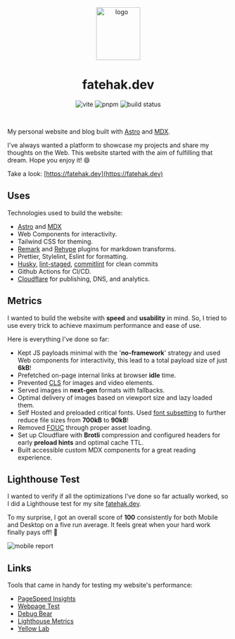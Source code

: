 <div align="center">
  <a href="https://fatehak.dev">
    <img width="100" height="120" hspace="10"
      src="https://fatehak.dev/icons/logo.svg" alt="logo">
  </a>
  <h1>fatehak.dev</h1>
  <img src="https://img.shields.io/github/package-json/dependency-version/fatehak/fatehak.dev/dev/astro" alt="vite" />
  <img src="https://img.shields.io/badge/pnpm-latest-yellow" alt="pnpm" />
  <img src="https://img.shields.io/github/actions/workflow/status/fatehak/fatehak.dev/lint_build_publish.yaml?branch=main" alt="build status" />
</div>

<p>&nbsp;</p>

My personal website and blog built with [Astro](https://astro.build) and [MDX](https://mdxjs.com/).

I've always wanted a platform to showcase my projects and share my thoughts on the Web. This website started with the aim of fulfilling that dream. Hope you enjoy it! 😄

Take a look: [https://fatehak.dev](https://fatehak.dev)

## Uses

Technologies used to build the website:

- [Astro](https://astro.build/) and [MDX](https://mdxjs.com/)
- Web Components for interactivity.
- Tailwind CSS for theming.
- [Remark](https://github.com/remarkjs/remark) and [Rehype](https://github.com/rehypejs/rehype) plugins for markdown transforms.
- Prettier, Stylelint, Eslint for formatting.
- [Husky](https://typicode.github.io/husky/#/), [lint-staged](https://github.com/okonet/lint-staged), [commitlint](https://cz-git.qbb.sh/) for clean commits
- Github Actions for CI/CD.
- [Cloudflare](https://www.cloudflare.com) for publishing, DNS, and analytics.

## Metrics

I wanted to build the website with **speed** and **usability** in mind. So, I tried to use every trick to achieve maximum performance and ease of use.

Here is everything I've done so far:

- Kept JS payloads minimal with the '**no-framework**' strategy and used Web components for interactivity, this lead to a total payload size of just **6kB**!
- Prefetched on-page internal links at browser **idle** time.
- Prevented [CLS](https://web.dev/cls/) for images and video elements.
- Served images in **next-gen** formats with fallbacks.
- Optimal delivery of images based on viewport size and lazy loaded them.
- Self Hosted and preloaded critical fonts. Used [font subsetting](https://fonts.google.com/knowledge/glossary/subsetting) to further reduce file sizes from **700kB** to **90kB**!
- Removed [FOUC](https://en.wikipedia.org/wiki/Flash_of_unstyled_content) through proper asset loading.
- Set up Cloudflare with **Brotli** compression and configured headers for early **preload hints** and optimal cache TTL.
- Built accessible custom MDX components for a great reading experience.

## Lighthouse Test

I wanted to verify if all the optimizations I've done so far actually worked, so I did a Lighthouse test for my site [fatehak.dev](https://fatehak.dev).

To my surprise, I got an overall score of **100** consistently for both Mobile and Desktop on a five run average. It feels great when your hard work finally pays off! 🎉

![mobile report](https://images2.imgbox.com/b3/47/BIBJwIMA_o.png)

## Links

Tools that came in handy for testing my website's performance:

- [PageSpeed Insights](https://pagespeed.web.dev/)
- [Webpage Test](https://www.webpagetest.org/)
- [Debug Bear](https://www.debugbear.com/test/website-speed)
- [Lighthouse Metrics](https://lighthouse-metrics.com/)
- [Yellow Lab](https://yellowlab.tools/)
